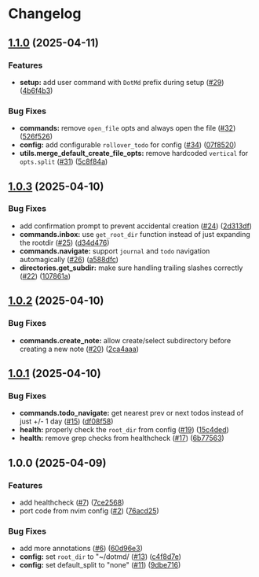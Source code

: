 # Changelog

## [1.1.0](https://github.com/y3owk1n/dotmd.nvim/compare/v1.0.3...v1.1.0) (2025-04-11)


### Features

* **setup:** add user command with `DotMd` prefix during setup ([#29](https://github.com/y3owk1n/dotmd.nvim/issues/29)) ([4b6f4b3](https://github.com/y3owk1n/dotmd.nvim/commit/4b6f4b3df12ff2f89aedebc56e601e48b2732e10))


### Bug Fixes

* **commands:** remove `open_file` opts and always open the file ([#32](https://github.com/y3owk1n/dotmd.nvim/issues/32)) ([526f526](https://github.com/y3owk1n/dotmd.nvim/commit/526f52697f755f1694fc6ae41ad60a6ac8abc55d))
* **config:** add configurable `rollover_todo` for config ([#34](https://github.com/y3owk1n/dotmd.nvim/issues/34)) ([07f8520](https://github.com/y3owk1n/dotmd.nvim/commit/07f8520fac44d18ae909394fef823090309e0ee2))
* **utils.merge_default_create_file_opts:** remove hardcoded `vertical` for `opts.split` ([#31](https://github.com/y3owk1n/dotmd.nvim/issues/31)) ([5c8f84a](https://github.com/y3owk1n/dotmd.nvim/commit/5c8f84ac7d958214260062156de3d949994f8cfd))

## [1.0.3](https://github.com/y3owk1n/dotmd.nvim/compare/v1.0.2...v1.0.3) (2025-04-10)


### Bug Fixes

* add confirmation prompt to prevent accidental creation ([#24](https://github.com/y3owk1n/dotmd.nvim/issues/24)) ([2d313df](https://github.com/y3owk1n/dotmd.nvim/commit/2d313df5130da827fa50e4dc25c178452638553b))
* **commands.inbox:** use `get_root_dir` function instead of just expanding the rootdir ([#25](https://github.com/y3owk1n/dotmd.nvim/issues/25)) ([d34d476](https://github.com/y3owk1n/dotmd.nvim/commit/d34d47636cf403da6a99d890857d7dbc6c500aa6))
* **commands.navigate:** support `journal` and `todo` navigation automagically ([#26](https://github.com/y3owk1n/dotmd.nvim/issues/26)) ([a588dfc](https://github.com/y3owk1n/dotmd.nvim/commit/a588dfce8a3d0db4a3bfebe2405f2f0e3c5796f8))
* **directories.get_subdir:** make sure handling trailing slashes correctly ([#22](https://github.com/y3owk1n/dotmd.nvim/issues/22)) ([107861a](https://github.com/y3owk1n/dotmd.nvim/commit/107861ac0d21596d42398fdd772c07b619ef6e94))

## [1.0.2](https://github.com/y3owk1n/dotmd.nvim/compare/v1.0.1...v1.0.2) (2025-04-10)


### Bug Fixes

* **commands.create_note:** allow create/select subdirectory before creating a new note ([#20](https://github.com/y3owk1n/dotmd.nvim/issues/20)) ([2ca4aaa](https://github.com/y3owk1n/dotmd.nvim/commit/2ca4aaa0bd6da1c258968d76d0977ff48302b04f))

## [1.0.1](https://github.com/y3owk1n/dotmd.nvim/compare/v1.0.0...v1.0.1) (2025-04-10)


### Bug Fixes

* **commands.todo_navigate:** get nearest prev or next todos instead of just +/- 1 day ([#15](https://github.com/y3owk1n/dotmd.nvim/issues/15)) ([df08f58](https://github.com/y3owk1n/dotmd.nvim/commit/df08f58bf6931fd57d8fecf6d14477dbbde6614e))
* **health:** properly check the `root_dir` from config ([#19](https://github.com/y3owk1n/dotmd.nvim/issues/19)) ([15c4ded](https://github.com/y3owk1n/dotmd.nvim/commit/15c4ded2168aa933dbaf5b5ef883b460360824dc))
* **health:** remove grep checks from healthcheck ([#17](https://github.com/y3owk1n/dotmd.nvim/issues/17)) ([6b77563](https://github.com/y3owk1n/dotmd.nvim/commit/6b77563d22cdeac0812b69d633e00e036ae99246))

## 1.0.0 (2025-04-09)


### Features

* add healthcheck ([#7](https://github.com/y3owk1n/dotmd.nvim/issues/7)) ([7ce2568](https://github.com/y3owk1n/dotmd.nvim/commit/7ce25687a33bbaa1f2f388eca0df36f402e51a55))
* port code from nvim config ([#2](https://github.com/y3owk1n/dotmd.nvim/issues/2)) ([76acd25](https://github.com/y3owk1n/dotmd.nvim/commit/76acd25f26fbca622569817fb381b9d2dfe6909b))


### Bug Fixes

* add more annotations ([#6](https://github.com/y3owk1n/dotmd.nvim/issues/6)) ([60d96e3](https://github.com/y3owk1n/dotmd.nvim/commit/60d96e3f8e743c6ba8e6826c0d293a2c5ad167b5))
* **config:** set `root_dir` to "~/dotmd/ ([#13](https://github.com/y3owk1n/dotmd.nvim/issues/13)) ([c4f8d7e](https://github.com/y3owk1n/dotmd.nvim/commit/c4f8d7e796c6a09681746d33e1cc547e6e2a4cb0))
* **config:** set default_split to "none" ([#11](https://github.com/y3owk1n/dotmd.nvim/issues/11)) ([9dbe716](https://github.com/y3owk1n/dotmd.nvim/commit/9dbe716f7f7fefe1c7b5970999ef8cbd7887ce80))

